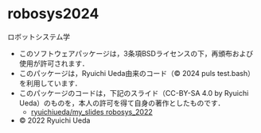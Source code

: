 # robosys2024
ロボットシステム学
- このソフトウェアパッケージは，3条項BSDライセンスの下，再頒布および使用が許可されます．
- このパッケージは，Ryuichi Ueda由来のコード（© 2024 puls test.bash）を利用しています．
- このパッケージのコードは，下記のスライド（CC-BY-SA 4.0 by Ryuichi Ueda）のものを，本人の許可を得て自身の著作としたものです．
    - [ryuichiueda/my_slides robosys_2022](https://github.com/ryuichiueda/my_slides/tree/master/robosys_2022)
- © 2022 Ryuichi Ueda
